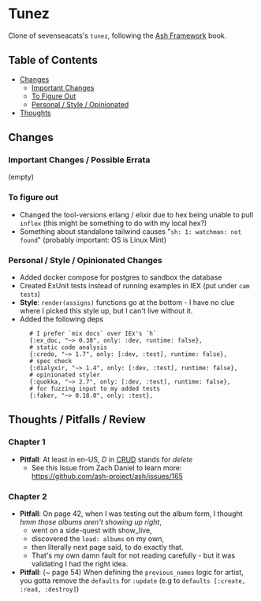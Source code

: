 # Tunez

Clone of sevenseacats's `tunez`, following the [Ash Framework](https://pragprog.com/titles/ldash/ash-framework/) book.

## Table of Contents

* [Changes](#changes)
  * [Important Changes](#important-changes--possible-errata)
  * [To Figure Out](#to-figure-out)
  * [Personal / Style / Opinionated](#personal--style--opinionated-changes)
* [Thoughts](#thoughts--pitfalls--review)

## Changes 

### Important Changes / Possible Errata

(empty)

### To figure out

* Changed the tool-versions erlang / elixir due to hex being unable to pull `inflex` (this might be something to do with my local hex?)
* Something about standalone tailwind causes "`sh: 1: watchman: not found`" (probably important: OS is Linux Mint)

### Personal / Style / Opinionated Changes

* Added docker compose for postgres to sandbox the database
* Created ExUnit tests instead of running examples in IEX (put under `cam tests`)
* **Style**: `render(assigns)` functions go at the bottom - I have no clue where I picked this style up, but I can't live without it.
* Added the following deps

```
      # I prefer `mix docs` over IEx's `h`
      {:ex_doc, "~> 0.38", only: :dev, runtime: false},
      # static code analysis
      {:credo, "~> 1.7", only: [:dev, :test], runtime: false},
      # spec check
      {:dialyxir, "~> 1.4", only: [:dev, :test], runtime: false},
      # opinionated styler
      {:quokka, "~> 2.7", only: [:dev, :test], runtime: false},
      # for fuzzing input to my added tests
      {:faker, "~> 0.18.0", only: :test},
```


## Thoughts / Pitfalls / Review

### Chapter 1

* **Pitfall**: At least in en-US, *D* in [CRUD](https://en.wikipedia.org/wiki/Create,_read,_update_and_delete) stands for *delete*
  * See this Issue from Zach Daniel to learn more: https://github.com/ash-project/ash/issues/165

### Chapter 2 

* **Pitfall**: On page 42, when I was testing out the album form, I thought *hmm those albums aren't showing up right*, 
  * went on a side-quest with show_live, 
  * discovered the `load: albums` on my own, 
  * then literally next page said, to do exactly that.
  * That's my own damn fault for not reading carefully - but it was validating I had the right idea.
* **Pitfall**: (~ page 54) When defining the `previous_names` logic for artist, you gotta remove the `defaults` for `:update` (e.g to `defaults [:create, :read, :destroy]`) 


